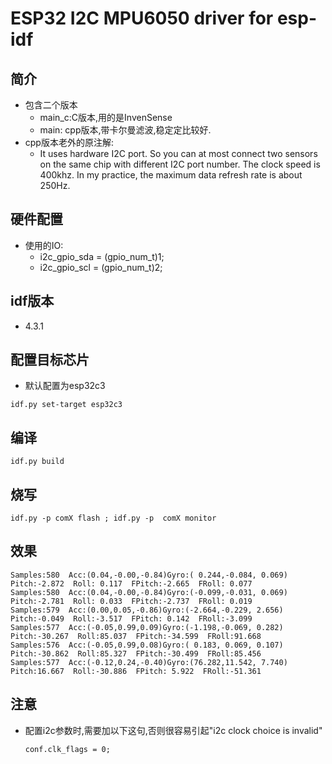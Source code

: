 # ESP32 I2C MPU6050 driver for esp-idf

## 简介
* 包含二个版本
  * main_c:C版本,用的是InvenSense
  * main: cpp版本,带卡尔曼滤波,稳定定比较好.
* cpp版本老外的原注解:
  * It uses hardware I2C port. So you can at most connect two sensors on the same chip with different I2C port number. The clock speed is 400khz. In my practice, the maximum data refresh rate is about 250Hz.

## 硬件配置
* 使用的IO:
  * i2c_gpio_sda = (gpio_num_t)1;
  * i2c_gpio_scl = (gpio_num_t)2;

## idf版本
* 4.3.1

## 配置目标芯片
* 默认配置为esp32c3
```
idf.py set-target esp32c3
```
## 编译
```
idf.py build
```
## 烧写
```
idf.py -p comX flash ; idf.py -p  comX monitor
```
## 效果
```
Samples:580  Acc:(0.04,-0.00,-0.84)Gyro:( 0.244,-0.084, 0.069) Pitch:-2.872  Roll: 0.117  FPitch:-2.665  FRoll: 0.077
Samples:580  Acc:(0.04,-0.00,-0.84)Gyro:(-0.099,-0.031, 0.069) Pitch:-2.781  Roll: 0.033  FPitch:-2.737  FRoll: 0.019
Samples:579  Acc:(0.00,0.05,-0.86)Gyro:(-2.664,-0.229, 2.656) Pitch:-0.049  Roll:-3.517  FPitch: 0.142  FRoll:-3.099
Samples:577  Acc:(-0.05,0.99,0.09)Gyro:(-1.198,-0.069, 0.282) Pitch:-30.267  Roll:85.037  FPitch:-34.599  FRoll:91.668
Samples:576  Acc:(-0.05,0.99,0.08)Gyro:( 0.183, 0.069, 0.107) Pitch:-30.862  Roll:85.327  FPitch:-30.499  FRoll:85.456
Samples:577  Acc:(-0.12,0.24,-0.40)Gyro:(76.282,11.542, 7.740) Pitch:16.667  Roll:-30.886  FPitch: 5.922  FRoll:-51.361
```
## 注意
* 配置i2c参数时,需要加以下这句,否则很容易引起"i2c clock choice is invalid"
  ``` 
  conf.clk_flags = 0;
  ```
